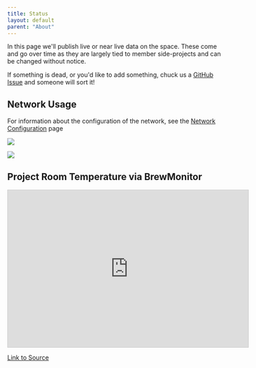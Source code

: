```yaml
---
title: Status
layout: default
parent: "About"
---
```


In this page we'll publish live or near live data on the space. 
These come and go over time as they are largely tied to member side-projects and can be changed without notice.

If something is dead, or you'd like to add something, chuck us a [GitHub Issue](https://github.com/FarsetLabs/farsetlabs.github.io/issues/new) and someone will sort it!


Network Usage
-------------

For information about the configuration of the network, see the [Network Configuration](/about/net_conf) page

![](https://secure.rackulous.com/monitoring/public/chart.png?forcepng=true&type=graph&id=2095&graphid=0&width=734&height=400&graphstylefile=graphstyling.htm&datastylefile=graphdatastyling.htm&animationstylingfile=graphanimationstyling.htm&tooltexts=1&graphstyling=baseFontSize%3D%2712%27%20showLegend%3D%271%27&datastyling=anchorRadius%3D%271%27%20lineThickness%3D%272%27&mapid=farsetlabs&myid=02283148)

![](https://secure.rackulous.com/monitoring/public/chart.png?forcepng=true&type=graph&id=2095&graphid=1&width=734&height=400&graphstylefile=graphstyling.htm&datastylefile=graphdatastyling.htm&animationstylingfile=graphanimationstyling.htm&tooltexts=1&graphstyling=baseFontSize%3D%2712%27%20showLegend%3D%271%27&datastyling=anchorRadius%3D%271%27%20lineThickness%3D%272%27&mapid=farsetlabs&myid=12522655)

Project Room Temperature via BrewMonitor
----------------------------------------

<iframe width="550" height="360" style="border: 1px solid #cccccc;" src="https://api.thingspeak.com/channels/9608/charts/2?width=530&height=340&results=4000&dynamic=true&yaxis=C&xaxis=Time&title=Air%20Temperature"> </iframe>


[Link to Source](https://discourse.farsetlabs.org.uk/t/space-energy-project/242/6)
